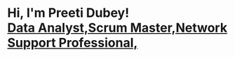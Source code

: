 <h1>Hi, I'm Preeti Dubey! <br/><a href="https://github.com/PritiDube"> 
  Data Analyst,Scrum Master,Network Support Professional, 
  <a href="https://www.linkedin.com/in/preetidubey2/">

